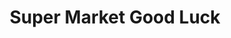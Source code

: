 ---
title: "Super Market Good Luck"
url: /san-cristobal/super-market-good-luck/
shop: supermercado
---